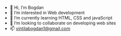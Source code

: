 - 👋 Hi, I’m Bogdan
- 👀 I’m interested in Web development
- 🌱 I’m currently learning HTML, CSS and javaScript
- 💞️ I’m looking to collaborate on developing web sites
- 📫 vintilabogdan1@gmail.com

<!---
Bogdan-Vintila/Bogdan-Vintila is a ✨ special ✨ repository because its `README.md` (this file) appears on your GitHub profile.
You can click the Preview link to take a look at your changes.
--->
